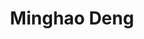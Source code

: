 ---
layout: page
title: Minghao Deng
description: Master Student (Materials Science)<br>B.Sc, Nanjing University of Posts and Telecommunications<br>Email&#58; minghao.deng23@student.xjtlu.edu.cn
img: assets/img/minghao_deng.jpg
redirect: 
importance: 1
category: Graduate Students
horizontal: false
---